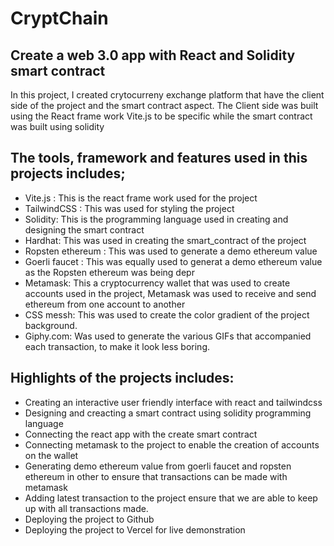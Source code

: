 # CryptChain
## Create a web 3.0 app with React and Solidity smart contract
In this project, I created crytocurreny exchange platform that have the client side of the project and the smart contract aspect.
The Client side was built using the React frame work Vite.js to be specific while the smart contract was built using solidity

## The tools, framework and features used in this projects includes;
* Vite.js : This is the react frame work used for the project
* TailwindCSS : This was used for styling the project
* Solidity: This is the programming language used in creating and designing  the smart contract
* Hardhat: This was used in creating the smart_contract of the project
* Ropsten ethereum : This was used to generate a demo ethereum value
* Goerli faucet : This was equally used to generat a demo ethereum value as the Ropsten ethereum was being depr
* Metamask: This a cryptocurrency wallet that was used to create accounts used in the project, Metamask was used to receive and send ethereum from one account to another
* CSS messh: This was used to create the color gradient of the project background.
* Giphy.com: Was used to generate the various GIFs that accompanied each transaction, to make it look less boring.

## Highlights of the projects includes:
* Creating an interactive user friendly interface with react and tailwindcss
* Designing and creacting a smart contract using solidity programming language
* Connecting the react app with the create smart contract
* Connecting metamask to the project to enable the creation of accounts on the wallet
* Generating demo ethereum value from goerli faucet and ropsten ethereum in other to ensure that transactions can be made with metamask
* Adding latest transaction to the project ensure that we are able to keep up with all transactions made.
* Deploying the project to Github
* Deploying the project to Vercel for live demonstration
